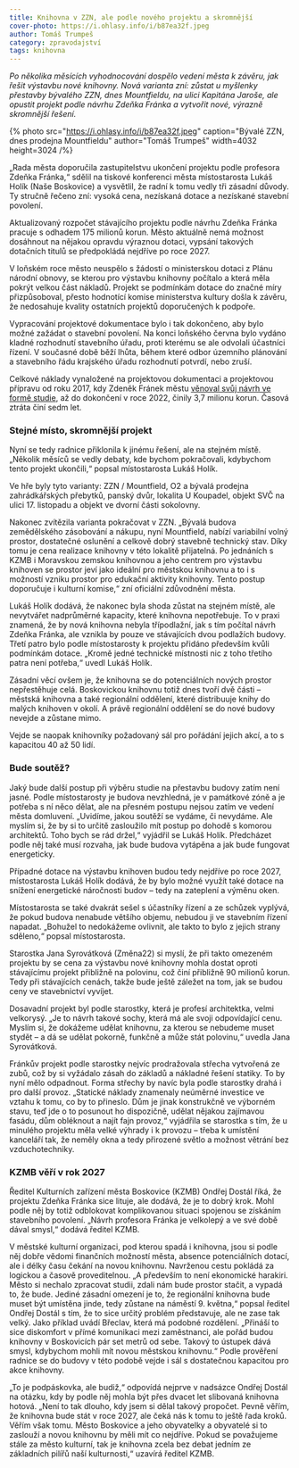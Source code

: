 ```yaml
---
title: Knihovna v ZZN, ale podle nového projektu a skromnější
cover-photo: https://i.ohlasy.info/i/b87ea32f.jpeg
author: Tomáš Trumpeš
category: zpravodajství
tags: knihovna
---
```


*Po několika měsících vyhodnocování dospělo vedení města k závěru, jak řešit výstavbu nové knihovny. Nová varianta zní: zůstat u myšlenky přestavby bývalého ZZN, dnes Mountfieldu, na ulici Kapitána Jaroše, ale opustit projekt podle návrhu Zdeňka Fránka a vytvořit nové, výrazně skromnější řešení.*

{% photo src="https://i.ohlasy.info/i/b87ea32f.jpeg" caption="Bývalé ZZN, dnes prodejna Mountfieldu" author="Tomáš Trumpeš" width=4032 height=3024 /%}

„Rada města doporučila zastupitelstvu ukončení projektu podle profesora Zdeňka Fránka,“ sdělil na tiskové konferenci města místostarosta Lukáš Holík (Naše Boskovice) a vysvětlil, že radní k tomu vedly tři zásadní důvody. Ty stručně řečeno zní: vysoká cena, nezískaná dotace a nezískané stavební povolení.

Aktualizovaný rozpočet stávajícího projektu podle návrhu Zdeňka Fránka pracuje s odhadem 175 milionů korun. Město aktuálně nemá možnost dosáhnout na nějakou opravdu výraznou dotaci, vypsání takových dotačních titulů se předpokládá nejdříve po roce 2027.

V loňském roce město neuspělo s žádostí o ministerskou dotaci z Plánu národní obnovy, se kterou pro výstavbu knihovny počítalo a která měla pokrýt velkou část nákladů. Projekt se podmínkám dotace do značné míry přizpůsoboval, přesto hodnotící komise ministerstva kultury došla k závěru, že nedosahuje kvality ostatních projektů doporučených k podpoře.

Vypracování projektové dokumentace bylo i tak dokončeno, aby bylo možné zažádat o stavební povolení. Na konci loňského června bylo vydáno kladné rozhodnutí stavebního úřadu, proti kterému se ale odvolali účastníci řízení. V současné době běží lhůta, během které odbor územního plánování a stavebního řádu krajského úřadu rozhodnutí potvrdí, nebo zruší.

Celkové náklady vynaložené na projektovou dokumentaci a projektovou přípravu od roku 2017, kdy Zdeněk Fránek městu [věnoval svůj návrh ve formě studie](https://ohlasy.info/clanky/2017/03/knihovna-zzn.html), až do dokončení v roce 2022, činily 3,7 milionu korun. Časová ztráta činí sedm let.

### Stejné místo, skromnější projekt

Nyní se tedy radnice přiklonila k jinému řešení, ale na stejném místě. „Několik měsíců se vedly debaty, kde bychom pokračovali, kdybychom tento projekt ukončili,“ popsal místostarosta Lukáš Holík. 

Ve hře byly tyto varianty: ZZN / Mountfield, O2 a bývalá prodejna zahrádkářských přebytků, panský dvůr, lokalita U Koupadel, objekt SVČ na ulici 17. listopadu a objekt ve dvorní části sokolovny. 

Nakonec zvítězila varianta pokračovat v ZZN. „Bývalá budova zemědělského zásobování a nákupu, nyní Mountfield, nabízí variabilní volný prostor, dostatečné oslunění a celkově dobrý stavebně technický stav. Díky tomu je cena realizace knihovny v této lokalitě přijatelná. Po jednáních s KZMB i Moravskou zemskou knihovnou a jeho centrem pro výstavbu knihoven se prostor jeví jako ideální pro městskou knihovnu a to i s možností vzniku prostor pro edukační aktivity knihovny. Tento postup doporučuje i kulturní komise,“ zní oficiální zdůvodnění města.

Lukáš Holík dodává, že nakonec byla shoda zůstat na stejném místě, ale nevytvářet nadprůměrné kapacity, které knihovna nepotřebuje. To v praxi znamená, že by nová knihovna nebyla třípodlažní, jak s tím počítal návrh Zdeňka Fránka, ale vznikla by pouze ve stávajících dvou podlažích budovy. Třetí patro bylo podle místostarosty k projektu přidáno především kvůli podmínkám dotace. „Kromě jedné technické místnosti nic z toho třetího patra není potřeba,“ uvedl Lukáš Holík.

Zásadní věcí ovšem je, že knihovna se do potenciálních nových prostor nepřestěhuje celá. Boskovickou knihovnu totiž dnes tvoří dvě části – městská knihovna a také regionální oddělení, které distribuuje knihy do malých knihoven v okolí. A právě regionální oddělení se do nové budovy nevejde a zůstane mimo. 

Vejde se naopak knihovníky požadovaný sál pro pořádání jejich akcí, a to s kapacitou 40 až 50 lidí.

### Bude soutěž?

Jaký bude další postup při výběru studie na přestavbu budovy zatím není jasné. Podle místostarosty je budova nevzhledná, je v památkové zóně a je potřeba s ní něco dělat, ale na přesném postupu nejsou zatím ve vedení města domluvení. „Uvidíme, jakou soutěží se vydáme, či nevydáme. Ale myslím si, že by si to určitě zasloužilo mít postup po dohodě s komorou architektů. Toho bych se rád držel,“ vyjádřil se Lukáš Holík. Předcházet podle něj také musí rozvaha, jak bude budova vytápěna a jak bude fungovat energeticky.

Případné dotace na výstavbu knihoven budou tedy nejdříve po roce 2027, místostarosta Lukáš Holík dodává, že by bylo možné využít také dotace na snížení energetické náročnosti budov – tedy na zateplení a výměnu oken. 

Místostarosta se také dvakrát sešel s účastníky řízení a ze schůzek vyplývá, že pokud budova nenabude většího objemu, nebudou ji ve stavebním řízení napadat. „Bohužel to nedokážeme ovlivnit, ale takto to bylo z jejich strany sděleno,“ popsal místostarosta. 

Starostka Jana Syrovátková (Změna22) si myslí, že při takto omezeném projektu by se cena za výstavbu nové knihovny mohla dostat oproti stávajícímu projekt přibližně na polovinu, což činí přibližně 90 milionů korun. Tedy při stávajících cenách, takže bude ještě záležet na tom, jak se budou ceny ve stavebnictví vyvíjet.

Dosavadní projekt byl podle starostky, která je profesí architektka, velmi velkorysý. „Je to návrh takové sochy, která má ale svoji odpovídající cenu. Myslím si, že dokážeme udělat knihovnu, za kterou se nebudeme muset stydět – a dá se udělat pokorně, funkčně a může stát polovinu,“ uvedla Jana Syrovátková.

Fránkův projekt podle starostky nejvíc prodražovala střecha vytvořená ze zubů, což by si vyžádalo zásah do základů a nákladné řešení statiky. To by nyní mělo odpadnout. Forma střechy by navíc byla podle starostky drahá i pro další provoz. „Statické náklady znamenaly neúměrné investice ve vztahu k tomu, co by to přineslo. Dům je jinak konstrukčně ve výborném stavu, teď jde o to posunout ho dispozičně, udělat nějakou zajímavou fasádu, dům obléknout a najít fajn provoz,“ vyjádřila se starostka s tím, že u minulého projektu měla velké výhrady i k provozu – třeba k umístění kanceláří tak, že neměly okna a tedy přirozené světlo a možnost větrání bez vzduchotechniky.

### KZMB věří v rok 2027

Ředitel Kulturních zařízení města Boskovice (KZMB) Ondřej Dostál říká, že projektu Zdeňka Fránka sice lituje, ale dodává, že je to dobrý krok. Mohl podle něj by totiž odblokovat komplikovanou situaci spojenou se získáním stavebního povolení. „Návrh profesora Fránka je velkolepý a ve své době dával smysl,“ dodává ředitel KZMB.

V městské kulturní organizaci, pod kterou spadá i knihovna, jsou si podle něj dobře vědomi finančních možností města, absence potenciálních dotací, ale i délky času čekání na novou knihovnu. Navrženou cestu pokládá za logickou a časově proveditelnou. „A především to není ekonomické harakiri. Město si nechalo zpracovat studii, zdali nám bude prostor stačit, a vypadá to, že bude. Jediné zásadní omezení je to, že regionální knihovna bude muset být umístěna jinde, tedy zůstane na náměstí 9. května,“ popsal ředitel Ondřej Dostál s tím, že to sice určitý problém představuje, ale ne zase tak velký. Jako příklad uvádí Břeclav, která má podobné rozdělení. „Přináší to sice diskomfort v přímé komunikaci mezi zaměstnanci, ale pořád budou knihovny v Boskovicích pár set metrů od sebe. Takový to ústupek dává smysl, kdybychom mohli mít novou městskou knihovnu.“ Podle prověření radnice se do budovy v této podobě vejde i sál s dostatečnou kapacitou pro akce knihovny. 

„To je podpáskovka, ale budiž,“ odpovídá nejprve v nadsázce Ondřej Dostál na otázku, kdy by podle něj mohla být přes dvacet let slibovaná knihovna hotová. „Není to tak dlouho, kdy jsem si dělal takový propočet. Pevně věřím, že knihovna bude stát v roce 2027, ale čeká nás k tomu to ještě řada kroků. Věřím však tomu. Město Boskovice a jeho obyvatelky a obyvatelé si to zaslouží a novou knihovnu by měli mít co nejdříve. Pokud se považujeme stále za město kulturní, tak je knihovna zcela bez debat jedním ze základních pilířů naší kulturnosti,“ uzavírá ředitel KZMB.